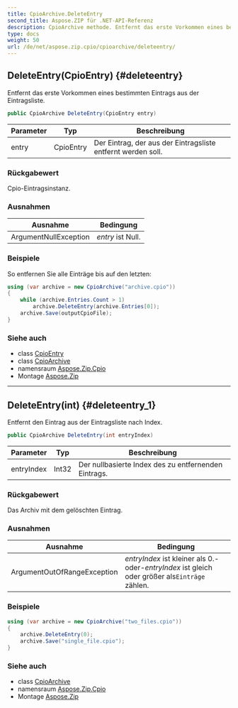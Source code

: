```yaml
---
title: CpioArchive.DeleteEntry
second_title: Aspose.ZIP für .NET-API-Referenz
description: CpioArchive methode. Entfernt das erste Vorkommen eines bestimmten Eintrags aus der Eintragsliste.
type: docs
weight: 50
url: /de/net/aspose.zip.cpio/cpioarchive/deleteentry/
---
```

## DeleteEntry(CpioEntry) {#deleteentry}

Entfernt das erste Vorkommen eines bestimmten Eintrags aus der Eintragsliste.

```csharp
public CpioArchive DeleteEntry(CpioEntry entry)
```

| Parameter | Typ | Beschreibung |
| --- | --- | --- |
| entry | CpioEntry | Der Eintrag, der aus der Eintragsliste entfernt werden soll. |

### Rückgabewert

Cpio-Eintragsinstanz.

### Ausnahmen

| Ausnahme | Bedingung |
| --- | --- |
| ArgumentNullException | *entry* ist Null. |

### Beispiele

So entfernen Sie alle Einträge bis auf den letzten:

```csharp
using (var archive = new CpioArchive("archive.cpio"))
{
    while (archive.Entries.Count > 1)
        archive.DeleteEntry(archive.Entries[0]);
    archive.Save(outputCpioFile);
}
```

### Siehe auch

* class [CpioEntry](../../cpioentry/)
* class [CpioArchive](../)
* namensraum [Aspose.Zip.Cpio](../../cpioarchive/)
* Montage [Aspose.Zip](../../../)

---

## DeleteEntry(int) {#deleteentry_1}

Entfernt den Eintrag aus der Eintragsliste nach Index.

```csharp
public CpioArchive DeleteEntry(int entryIndex)
```

| Parameter | Typ | Beschreibung |
| --- | --- | --- |
| entryIndex | Int32 | Der nullbasierte Index des zu entfernenden Eintrags. |

### Rückgabewert

Das Archiv mit dem gelöschten Eintrag.

### Ausnahmen

| Ausnahme | Bedingung |
| --- | --- |
| ArgumentOutOfRangeException | *entryIndex* ist kleiner als 0.-oder-*entryIndex* ist gleich oder größer als`Einträge` zählen. |

### Beispiele

```csharp
using (var archive = new CpioArchive("two_files.cpio"))
{
    archive.DeleteEntry(0);
    archive.Save("single_file.cpio");
}
```

### Siehe auch

* class [CpioArchive](../)
* namensraum [Aspose.Zip.Cpio](../../cpioarchive/)
* Montage [Aspose.Zip](../../../)


